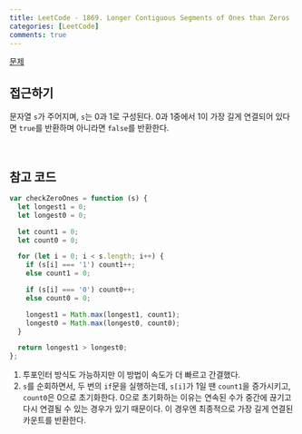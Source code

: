 ```yaml
---
title: LeetCode - 1869. Longer Contiguous Segments of Ones than Zeros
categories: [LeetCode]
comments: true
---
```


[문제](https://leetcode.com/problems/longer-contiguous-segments-of-ones-than-zeros/)

## 접근하기

문자열 `s`가 주어지며, `s`는 0과 1로 구성된다. 0과 1중에서 1이 가장 길게 연결되어 있다면 `true`를 반환하며 아니라면 `false`를 반환한다.

<br>

## 참고 코드

```js
var checkZeroOnes = function (s) {
  let longest1 = 0;
  let longest0 = 0;

  let count1 = 0;
  let count0 = 0;

  for (let i = 0; i < s.length; i++) {
    if (s[i] === '1') count1++;
    else count1 = 0;

    if (s[i] === '0') count0++;
    else count0 = 0;

    longest1 = Math.max(longest1, count1);
    longest0 = Math.max(longest0, count0);
  }

  return longest1 > longest0;
};
```

1. 투포인터 방식도 가능하지만 이 방법이 속도가 더 빠르고 간결했다.
2. `s`를 순회하면서, 두 번의 `if`문을 실행하는데, `s[i]`가 1일 땐 `count1`을 증가시키고, `count0`은 0으로 초기화한다. 0으로 초기화하는 이유는 연속된 수가 중간에 끊기고 다시 연결될 수 있는 경우가 있기 때문이다. 이 경우엔 최종적으로 가장 길게 연결된 카운트를 반환한다.
